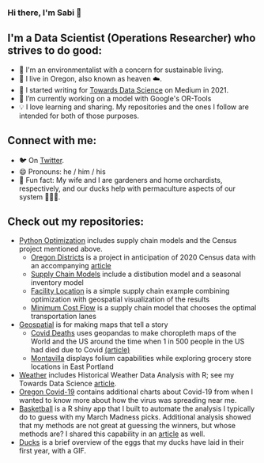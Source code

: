 ### Hi there, I'm Sabi 👋

## I'm a Data Scientist (Operations Researcher) who strives to do good: 
- 🌱 I'm an environmentalist with a concern for sustainable living.
- 🌲 I live in Oregon, also known as heaven ☁️.
- 📓 I started writing for [Towards Data Science](https://sabolch-horvat.medium.com/) on Medium in 2021.
- 🔭 I’m currently working on a model with Google's OR-Tools
- 💡 I love learning and sharing. My repositories and the ones I follow are intended for both of those purposes.

## Connect with me: 
- 🐦 On [Twitter](https://twitter.com/tourofdata).
- 😄 Pronouns: he / him / his
- 🌳 Fun fact: My wife and I are gardeners and home orchardists, respectively, and our ducks help with permaculture aspects of our system 🐛🦆🥚.

## Check out my repositories: 
- [Python Optimization](https://github.com/wpbSabi/python_optimization) includes supply chain models and the Census project mentioned above.
  - [Oregon Districts](https://github.com/wpbSabi/python_optimization/tree/main/oregon_districts) is a project in anticipation of 2020 Census data with an accompanying [article](https://towardsdatascience.com/how-to-draw-congressional-districts-in-python-with-linear-programming-b1e33c80bc52)
  - [Supply Chain Models](https://github.com/wpbSabi/python_optimization/tree/main/supply_chain_models) include a distibution model and a seasonal inventory model
  - [Facility Location](https://github.com/wpbSabi/python_optimization/tree/main/facility_location) is a simple supply chain example combining optimization with geospatial visualization of the results
  - [Minimum Cost Flow](https://github.com/wpbSabi/python_optimization/tree/main/minimum_cost_flow) is a supply chain model that chooses the optimal transportation lanes
- [Geospatial](https://github.com/wpbSabi/geospatial) is for making maps that tell a story
  - [Covid Deaths](https://github.com/wpbSabi/geospatial/tree/main/one_in_covid_deaths) uses geopandas to make choropleth maps of the World and the US around the time when 1 in 500 people in the US had died due to Covid [(article)](https://sabolch-horvat.medium.com/1-in-500-in-the-us-have-died-from-covid-1-in-1700-in-the-world-have-as-of-september-18th-2021-c0de1bf37028)
  - [Montavilla](https://github.com/wpbSabi/geospatial/tree/main/montavilla) displays folium capabilities while exploring grocery store locations in East Portland
- [Weather](https://github.com/wpbSabi/weather) includes Historical Weather Data Analysis with R; see my Towards Data Science [article](https://towardsdatascience.com/democratizing-historical-weather-data-with-r-cc3c76dde7c5).
- [Oregon Covid-19](https://github.com/wpbSabi/oregon-covid-19) contains additional charts about Covid-19 from when I wanted to know more about how the virus was spreading near me.
- [Basketball](https://github.com/wpbSabi/basketball) is a R shiny app that I built to automate the analysis I typically do to guess with my March Madness picks. Additional analysis showed that my methods are not great at guessing the winners, but whose methods are?  I shared this capability in an [article](https://towardsdatascience.com/the-r-shiny-app-i-built-to-streamline-march-madness-predictions-e5e00c3a3691) as well.
- [Ducks](https://github.com/wpbSabi/ducks) is a brief overview of the eggs that my ducks have laid in their first year, with a GIF.

<!--
**wpbSabi/wpbSabi** is a ✨ _special_ ✨ repository because its `README.md` (this file) appears on your GitHub profile.
-->

